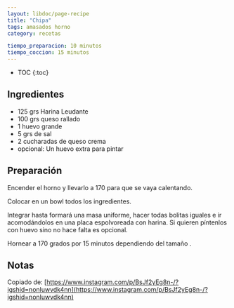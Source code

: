 ```yaml
---
layout: libdoc/page-recipe
title: "Chipa"
tags: amasados horno
category: recetas 

tiempo_preparacion: 10 minutos
tiempo_coccion: 15 minutos
---
```


* TOC
{:toc}


## Ingredientes
* 125 grs Harina Leudante
* 100 grs queso rallado
* 1 huevo grande
* 5 grs de sal
* 2 cucharadas de queso crema
* opcional: Un huevo extra para pintar

## Preparación
Encender el horno y llevarlo a 170 para que se vaya calentando.

Colocar en un bowl todos los ingredientes.

Integrar hasta formará una masa uniforme, hacer todas bolitas iguales e ir
acomodándolos en una placa espolvoreada con harina. Si quieren píntenlos con
huevo sino no hace falta es opcional.

Hornear a 170 grados por 15 minutos dependiendo del tamaño .

## Notas
Copiado de: [https://www.instagram.com/p/BsJf2yEg8n-/?igshid=nonluwvdk4nn](https://www.instagram.com/p/BsJf2yEg8n-/?igshid=nonluwvdk4nn)
